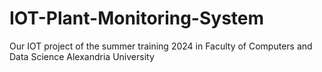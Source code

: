 # IOT-Plant-Monitoring-System
Our IOT project of the summer training 2024 in Faculty of Computers and Data Science Alexandria University 
